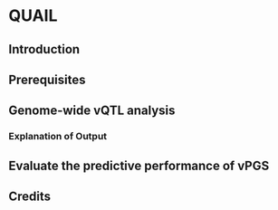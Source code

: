 # QUAIL

## Introduction

## Prerequisites

## Genome-wide vQTL analysis

### Explanation of Output

## Evaluate the predictive performance of vPGS

## Credits
